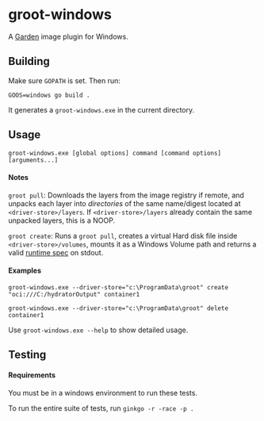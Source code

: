 # groot-windows

A [Garden](https://github.com/cloudfoundry/garden) image plugin for Windows.

## Building

Make sure `GOPATH` is set. Then run:

```
GOOS=windows go build .
```

It generates a `groot-windows.exe` in the current directory.

## Usage

```
groot-windows.exe [global options] command [command options] [arguments...]
```

#### Notes

`groot pull`: Downloads the layers from the image registry if remote, and unpacks each layer into *directories* of the same name/digest located at `<driver-store>/layers`. If `<driver-store>/layers` already contain the same unpacked layers, this is a NOOP.

`groot create`: Runs a `groot pull`, creates a virtual Hard disk file inside `<driver-store>/volumes`, mounts it as a Windows Volume path and returns a valid [runtime spec](https://github.com/opencontainers/runtime-spec/blob/master/specs-go/config.go) on stdout.


#### Examples

```
groot-windows.exe --driver-store="c:\ProgramData\groot" create "oci:///C:/hydratorOutput" container1
```

```
groot-windows.exe --driver-store="c:\ProgramData\groot" delete container1
```

Use `groot-windows.exe --help` to show detailed usage.

## Testing

#### Requirements

You must be in a windows environment to run these tests.

To run the entire suite of tests, run `ginkgo -r -race -p .`
